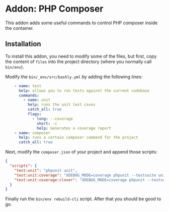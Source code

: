 # Addon: PHP Composer

This addon adds some useful commands to control PHP composer inside the container.

## Installation

To install this addon, you need to modify some of the files, but first, copy the content of `files`
into the project directory (where you normally call `bin/env`).

Modify the `bin/_env/src/bashly.yml` by adding the following lines:

```yaml
    - name: test
      help: allows you to run tests against the current codebase
      commands:
        - name: unit
          help: runs the unit test cases
          catch_all: true
          flags:
            - long: --coverage
              short: -c
              help: Generates a coverage report
    - name: composer
      help: runs a certain composer command for the project
      catch_all: true
```

Next, modify the `composer.json` of your project and append those scripts:

```json
{
  "scripts": {
    "test:unit": "phpunit unit",
    "test:unit:coverage": "XDEBUG_MODE=coverage phpunit --testsuite unit --coverage-html ./.phpunit.coverage",
    "test:unit:coverage:clover": "XDEBUG_MODE=coverage phpunit --testsuite unit --coverage-clover Tests/Coverage.xml"
  }
}
```

Finally run the `bin/env rebuild-cli` script. After that you should be good to go.
